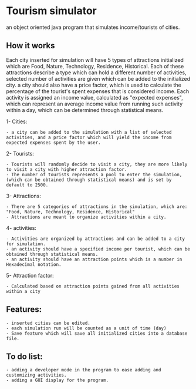 # Tourism simulator
 an object oriented java program that simulates income/tourists of cities.
## How it works
 Each city inserted for simulation will have 5 types of attractions initialized which are Food, Nature, Technology, Residence, Historical. Each of these attractions describe a type which can hold a different number of activities, selected  number of activities are given which can be added to the initialized city. a city should also have a price factor, which is used to calculate the percentage of the tourist's spent expenses that is considered income. Each activity is assigned an income value, calculated as "expected expenses", which can represent an average income value from running such activity within a day, which can be determined through statistical means.

 1- Cities:
 
    - a city can be added to the simulation with a list of selected activities, and a price factor which will yield the income from expected expenses spent by the user.
    
 2- Tourists:
 
    - Tourists will randomly decide to visit a city, they are more likely to visit a city with higher attraction factor.
    - The number of tourists represents a pool to enter the simulation, (which can be obtained through statistical means) and is set by default to 2500.
    
 3- Attractions:
 
    - There are 5 categories of attractions in the simulation, which are: "Food, Nature, Technology, Residence, Historical"
    - Attractions are meant to organize activities within a city.
    
 4- activities:
 
    - Activities are organized by attractions and can be added to a city for simulation.
    - an activity should have a specified income per tourist, which can be obtained through statistical means.
    - an activity should have an attraction points which is a number in Hexadecimal notation.
    
  5- Attraction factor:
  
    - Calculated based on attraction points gained from all activities within a city

## Features:
    - inserted cities can be edited.
    - each simulation run will be counted as a unit of time (day)
    - Save feature which will save all initialized cities into a database file.
## To do list:
    - adding a developer mode in the program to ease adding and customizing activities.
    - adding a GUI display for the program.
